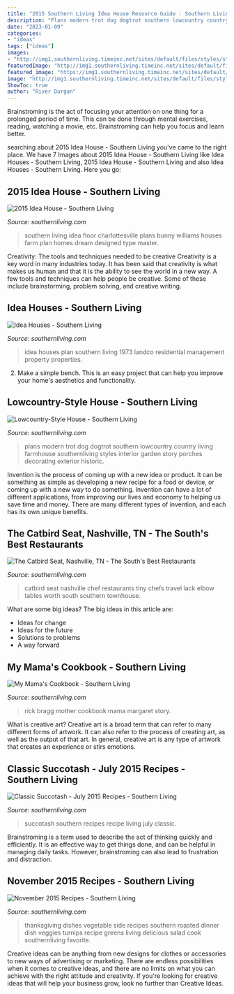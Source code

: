 ```yaml
---
title: "2015 Southern Living Idea House Resource Guide : Southern Living Idea Floor Charlottesville Plans Bunny Williams Houses Farm Plan Homes Dream Designed Type Master"
description: "Plans modern trot dog dogtrot southern lowcountry country living farmhouse southernliving styles interior garden story porches decorating exterior historic"
date: "2023-01-09"
categories:
- "ideas"
tags: ["ideas"]
images:
- "http://img1.southernliving.timeinc.net/sites/default/files/styles/story_card_hero/public/image/2015/10/main/2400001_south026_0.jpg?itok=mqUztFBk"
featuredImage: "http://img1.southernliving.timeinc.net/sites/default/files/styles/story_card_hero/public/image/2015/10/main/2400001_south026_0.jpg?itok=mqUztFBk"
featured_image: "https://img1.southernliving.timeinc.net/sites/default/files/styles/story_card_hero/public/image/2015/10/main/2425301_makea_0230_2.jpg?itok=BZ6Kg1wZ"
image: "http://img1.southernliving.timeinc.net/sites/default/files/styles/story_card_hero/public/image/2016/01/main/2443701_mymomrickbragg-4696.jpg?itok=cKtqO0oT"
ShowToc: true
author: "River Durgan"
---
```



Brainstroming is the act of focusing your attention on one thing for a prolonged period of time. This can be done through mental exercises, reading, watching a movie, etc. Brainstroming can help you focus and learn better.

	

		
searching about 2015 Idea House - Southern Living you've came to the right place. We have 7 Images about 2015 Idea House - Southern Living like Idea Houses - Southern Living, 2015 Idea House - Southern Living and also Idea Houses - Southern Living. Here you go:
		
    
## 2015 Idea House - Southern Living

<img loading=lazy src="http://www.southernliving.com/sites/default/files/image/2015/06/thumb/floorplan-first-floor.jpg" onerror="this.onerror=null;this.src='https://tse4.mm.bing.net/th?id=OIP.ACYdGHmDrtYAfPeZeOxv_gHaEr&amp;pid=15.1';" alt="2015 Idea House - Southern Living">

_Source: southernliving.com_

>southern living idea floor charlottesville plans bunny williams houses farm plan homes dream designed type master. 

	

Creativity: The tools and techniques needed to be creative
Creativity is a key word in many industries today. It has been said that creativity is what makes us human and that it is the ability to see the world in a new way. A few tools and techniques can help people be creative. Some of these include brainstorming, problem solving, and creative writing.

    
## Idea Houses - Southern Living

<img loading=lazy src="https://img1.southernliving.timeinc.net/sites/default/files/styles/4_3_horizontal_-_1200x900/public/image/2018/07/main/2566401_2018a_575_0.jpg?itok=NNnc0FtO" onerror="this.onerror=null;this.src='https://tse4.mm.bing.net/th?id=OIP.pT6kPWI16OvpAmcSHgXNlgHaFj&amp;pid=15.1';" alt="Idea Houses - Southern Living">

_Source: southernliving.com_

>idea houses plan southern living 1973 landco residential management property properties. 

	

2. Make a simple bench. This is an easy project that can help you improve your home's aesthetics and functionality. 

    
## Lowcountry-Style House - Southern Living

<img loading=lazy src="http://img1.southernliving.timeinc.net/sites/default/files/styles/story_card_hero/public/image/2015/12/main/1072701_coled170-173.jpg?itok=IAImrZan" onerror="this.onerror=null;this.src='https://tse1.mm.bing.net/th?id=OIP.oexg3drJjp6q3-RtoiIz3QHaEK&amp;pid=15.1';" alt="Lowcountry-Style House - Southern Living">

_Source: southernliving.com_

>plans modern trot dog dogtrot southern lowcountry country living farmhouse southernliving styles interior garden story porches decorating exterior historic. 

	

Invention is the process of coming up with a new idea or product. It can be something as simple as developing a new recipe for a food or device, or coming up with a new way to do something. Invention can have a lot of different applications, from improving our lives and economy to helping us save time and money. There are many different types of invention, and each has its own unique benefits.

    
## The Catbird Seat, Nashville, TN - The South&#039;s Best Restaurants

<img loading=lazy src="http://img1.southernliving.timeinc.net/sites/default/files/styles/etr_slider_landscape/public/image/2016/02/main/thecatbirdseat_room2.jpg?itok=SrwRrTah" onerror="this.onerror=null;this.src='https://tse1.mm.bing.net/th?id=OIP.rzIIyVxvBLMqVqEj0gZWIwHaE8&amp;pid=15.1';" alt="The Catbird Seat, Nashville, TN - The South&#039;s Best Restaurants">

_Source: southernliving.com_

>catbird seat nashville chef restaurants tiny chefs travel lack elbow tables worth south southern townhouse. 

	

What are some big ideas?
The big ideas in this article are: 
- Ideas for change 
- Ideas for the future 
- Solutions to problems
- A way forward

    
## My Mama&#039;s Cookbook - Southern Living

<img loading=lazy src="http://img1.southernliving.timeinc.net/sites/default/files/styles/story_card_hero/public/image/2016/01/main/2443701_mymomrickbragg-4696.jpg?itok=cKtqO0oT" onerror="this.onerror=null;this.src='https://tse1.mm.bing.net/th?id=OIP.OJUHEnrPmKL7Kgm-5_B95wHaEK&amp;pid=15.1';" alt="My Mama&#039;s Cookbook - Southern Living">

_Source: southernliving.com_

>rick bragg mother cookbook mama margaret story. 

	

What is creative art?
Creative art is a broad term that can refer to many different forms of artwork. It can also refer to the process of creating art, as well as the output of that art. In general, creative art is any type of artwork that creates an experience or stirs emotions.

    
## Classic Succotash - July 2015 Recipes - Southern Living

<img loading=lazy src="http://img1.southernliving.timeinc.net/sites/default/files/styles/story_card_hero/public/image/2015/10/main/2400001_south026_0.jpg?itok=mqUztFBk" onerror="this.onerror=null;this.src='https://tse1.mm.bing.net/th?id=OIP.4_IxV91O8lul25ztKYR16wHaEK&amp;pid=15.1';" alt="Classic Succotash - July 2015 Recipes - Southern Living">

_Source: southernliving.com_

>succotash southern recipes recipe living july classic. 

	

Brainstroming is a term used to describe the act of thinking quickly and efficiently. It is an effective way to get things done, and can be helpful in managing daily tasks. However, brainstroming can also lead to frustration and distraction.

    
## November 2015 Recipes - Southern Living

<img loading=lazy src="https://img1.southernliving.timeinc.net/sites/default/files/styles/story_card_hero/public/image/2015/10/main/2425301_makea_0230_2.jpg?itok=BZ6Kg1wZ" onerror="this.onerror=null;this.src='https://tse3.mm.bing.net/th?id=OIP.U6OMM08KWwPLl9NVlzrH4wHaEK&amp;pid=15.1';" alt="November 2015 Recipes - Southern Living">

_Source: southernliving.com_

>thanksgiving dishes vegetable side recipes southern roasted dinner dish veggies turnips recipe greens living delicious salad cook southernliving favorite. 

	

Creative ideas can be anything from new designs for clothes or accessories to new ways of advertising or marketing. There are endless possibilities when it comes to creative ideas, and there are no limits on what you can achieve with the right attitude and creativity. If you're looking for creative ideas that will help your business grow, look no further than Creative Ideas.

